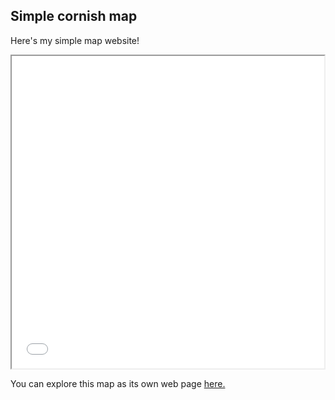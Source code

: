 ## Simple cornish map

Here's my simple map website!
<iframe src="schools.html" height="500" width="500"></iframe>

You can explore this map as its own web page [here.](schools.html)
